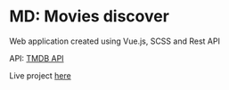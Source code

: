 # MD: Movies discover
Web application created using Vue.js, SCSS and Rest API

API: [TMDB API](https://www.themoviedb.org/)

Live project [here](https://moviesdiscover.netlify.app/)
